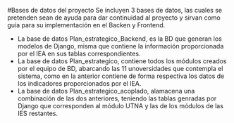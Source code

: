 #Bases de datos del proyecto
Se incluyen 3 bases de datos, las cuales se pretenden sean de ayuda para dar continuidad al proyecto y sirvan como guía para su implementación en el Backen y Frontend.
* La base de datos Plan_estrategico_Backend, es la BD que generan los modelos de Django, misma que contiene la información proporcionada por el IEA en sus tablas correspondientes.
* La base de datos Plan_estrategico, contiene todos los módulos creados por el equipo de BD, abarcando las 11 unoversidades que contempla el sistema, como en la anterior contiene de forma respectiva los datos de los indicadores proporcionados por el IEA.
* La base de datos Plan_estrategico_acoplado, alamacena una combinación de las dos anteriores, teniendo las tablas genradas por Django que corresponden al módulo UTNA y las de los módulos de las IES restantes.
